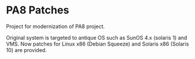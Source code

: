 PA8 Patches
===========

Project for modernization of PA8 project.

Original system is targeted to antique OS such as SunOS 4.x (solaris 1) and VMS.
Now patches for Linux x86 (Debian Squeeze) and Solaris x86 (Solaris 10) are provided.

